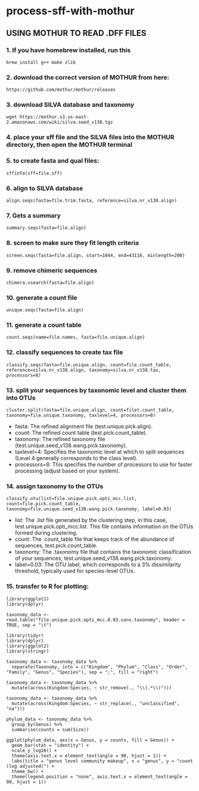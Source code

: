 # process-sff-with-mothur

## USING MOTHUR TO READ .DFF FILES

### 1. If you have homebrew installed, run this
```
brew install g++ make zlib
```


### 2. download the correct version of MOTHUR from here:
```
https://github.com/mothur/mothur/releases
```


### 3. download SILVA database and taxonomy
```
wget https://mothur.s3.us-east-2.amazonaws.com/wiki/silva.seed_v138.tgz
```


### 4. place your sff file and the SILVA files into the MOTHUR directory, then open the MOTHUR terminal


### 5. to create fasta and qual files:
```
sffinfo(sff=file.sff)
```


### 6. align to SILVA database
```
align.seqs(fasta=file.trim.fasta, reference=silva.nr_v138.align)
```

### 7. Gets a summary
```
summary.seqs(fasta=file.align)
```

### 8. screen to make sure they fit length criteria
```
screen.seqs(fasta=file.align, start=1044, end=43116, minlength=200)
```

### 9. remove chimeric sequences
```
chimera.vsearch(fasta=file.align)
```

### 10. generate a count file
```
unique.seqs(fasta=file.align)
```

### 11. generate a count table
```
count.seqs(name=file.names, fasta=file.unique.align)
```

### 12. classify sequences to create tax file
```
classify.seqs(fasta=file.unique.align, count=file.count_table, reference=silva.nr_v138.align, taxonomy=silva.nr_v138.tax, processors=8)
```

### 13. split your sequences by taxonomic level and cluster them into OTUs
```
cluster.split(fasta=file.unique.align, count=filet.count_table, taxonomy=file.unique.taxonomy, taxlevel=4, processors=8)
```
* fasta: The refined alignment file (test.unique.pick.align).
* count: The refined count table (test.pick.count_table).
* taxonomy: The refined taxonomy file (test.unique.seed_v138.wang.pick.taxonomy).
* taxlevel=4: Specifies the taxonomic level at which to split sequences (Level 4 generally corresponds to the class level).
* processors=8: This specifies the number of processors to use for faster processing (adjust based on your system).

### 14. assign taxonomy to the OTUs
```
classify.otu(list=file.unique.pick.opti_mcc.list, count=file.pick.count_table, taxonomy=file.unique.seed_v138.wang.pick.taxonomy, label=0.03)
```
* list: The .list file generated by the clustering step, in this case, test.unique.pick.opti_mcc.list. This file contains information on the OTUs formed during clustering.
* count: The .count_table file that keeps track of the abundance of sequences, test.pick.count_table.
* taxonomy: The .taxonomy file that contains the taxonomic classification of your sequences, test.unique.seed_v138.wang.pick.taxonomy.
* label=0.03: The OTU label, which corresponds to a 3% dissimilarity threshold, typically used for species-level OTUs.


### 15. transfer to R for plotting:
```
library(ggplot2)
library(dplyr)

taxonomy_data <- read.table("file.unique.pick.opti_mcc.0.03.cons.taxonomy", header = TRUE, sep = "\t")

library(tidyr)
library(dplyr)
library(ggplot2)
library(stringr)

taxonomy_data <- taxonomy_data %>%
  separate(Taxonomy, into = c("Kingdom", "Phylum", "Class", "Order", "Family", "Genus", "Species"), sep = ";", fill = "right")

taxonomy_data <- taxonomy_data %>%
  mutate(across(Kingdom:Species, ~ str_remove(., "\\(.*\\)")))

taxonomy_data <- taxonomy_data %>%
  mutate(across(Kingdom:Species, ~ str_replace(., "unclassified", "na")))

phylum_data <- taxonomy_data %>%
  group_by(Genus) %>%
  summarise(counts = sum(Size))

ggplot(phylum_data, aes(x = Genus, y = counts, fill = Genus)) +
  geom_bar(stat = "identity") +
  scale_y_log10() +
  theme(axis.text.x = element_text(angle = 90, hjust = 1)) +
  labs(title = "genus level community makeup", x = "genus", y = "count (log adjusted)") +
  theme_bw() +
  theme(legend.position = "none", axis.text.x = element_text(angle = 90, hjust = 1))
```



